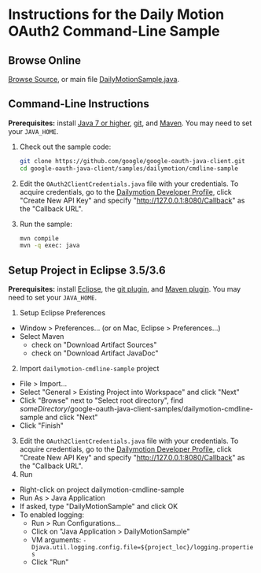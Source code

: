 # Instructions for the Daily Motion OAuth2 Command-Line Sample

## Browse Online

[Browse Source][browse-source], or main file [DailyMotionSample.java][main-source].

## Command-Line Instructions

**Prerequisites:** install [Java 7 or higher][install-java], [git][install-git], and
[Maven][install-maven]. You may need to set your `JAVA_HOME`.

1. Check out the sample code:

    ```bash
    git clone https://github.com/google/google-oauth-java-client.git
    cd google-oauth-java-client/samples/dailymotion/cmdline-sample
    ```

2. Edit the `OAuth2ClientCredentials.java` file with your credentials.  To acquire credentials, go
   to the [Dailymotion Developer Profile][dailymotion-developer-profile], click "Create New API Key"
   and specify "http://127.0.0.1:8080/Callback" as the "Callback URL".

3. Run the sample:

    ```bash
    mvn compile
    mvn -q exec: java
    ```

## Setup Project in Eclipse 3.5/3.6

**Prerequisites:** install [Eclipse][install-eclipse], the [git plugin][install-git-plugin], and
[Maven plugin][install-maven-plugin]. You may need to set your `JAVA_HOME`.

1. Setup Eclipse Preferences
  * Window > Preferences... (or on Mac, Eclipse > Preferences...)
  * Select Maven
    * check on "Download Artifact Sources"
    * check on "Download Artifact JavaDoc"
2. Import `dailymotion-cmdline-sample` project
  * File > Import...
  * Select "General > Existing Project into Workspace" and click "Next"
  * Click "Browse" next to "Select root directory", find
    *someDirectory*/google-oauth-java-client-samples/dailymotion-cmdline-sample and click "Next"
  * Click "Finish"
3. Edit the `OAuth2ClientCredentials.java` file with your credentials.  To acquire credentials, go
   to the [Dailymotion Developer Profile][dailymotion-developer-profile], click "Create New API Key"
   and specify "http://127.0.0.1:8080/Callback" as the "Callback URL".
4. Run
  * Right-click on project dailymotion-cmdline-sample
  * Run As > Java Application
  * If asked, type "DailyMotionSample" and click OK
  * To enabled logging:
    * Run > Run Configurations...
    * Click on "Java Application > DailyMotionSample"
    * VM arguments: `-Djava.util.logging.config.file=${project_loc}/logging.properties`
    * Click "Run"

[browse-source]: https://github.com/google/google-oauth-java-client/tree/dev/samples/dailymotion-cmdline-sample
[main-source]: https://github.com/google/google-oauth-java-client/blob/dev/samples/dailymotion-cmdline-sample/src/main/java/com/google/api/services/samples/dailymotion/cmdline/DailyMotionSample.java
[install-java]: https://java.com/
[install-git]: https://git-scm.com
[install-maven]: https://maven.apache.org
[dailymotion-developer-profile]: https://www.dailymotion.com/profile/developer
[install-eclipse]: https://www.eclipse.org/downloads/
[install-git-plugin]: https://eclipse.org/egit/
[install-maven-plugin]: https://eclipse.org/m2e/
